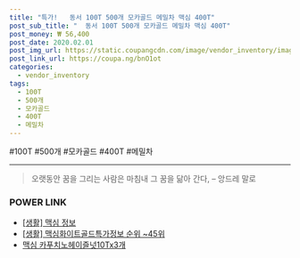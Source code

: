 ```yaml
--- 
title: "특가!   동서 100T 500개 모카골드 메밀차 맥심 400T" 
post_sub_title: "  동서 100T 500개 모카골드 메밀차 맥심 400T" 
post_money: ₩ 56,400 
post_date: 2020.02.01 
post_img_url: https://static.coupangcdn.com/image/vendor_inventory/images/2016/11/18/17/5/51a4abb8-e995-460f-8086-ed9fdac915cb.jpg 
post_link_url: https://coupa.ng/bnO1ot 
categories: 
  - vendor_inventory 
tags: 
  - 100T 
  - 500개 
  - 모카골드 
  - 400T 
  - 메밀차 
--- 
```

  #100T #500개 #모카골드 #400T #메밀차 
<hr> 

> 오랫동안 꿈을 그리는 사람은 마침내 그 꿈을 닮아 간다, – 앙드레 말로 


### POWER LINK

* <a href="https://blog.naver.com/fash111/221767936833" target="_blank"> [생활] 맥심 정보 </a>
* <a href="https://blog.naver.com/sakai111/221772259856" target="_blank"> [생활] 맥심화이트골드특가정보 순위 ~45위</a>
* <a href="https://blog.naver.com/santokki14/221785096616" target="_blank">맥심 카푸치노헤이즐넛10Tx3개</a>
